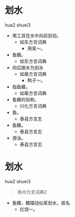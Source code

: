 # 划水
hua2 shuei3
+ 用工具在水中向前划动。
  * 如东方言词典
    - 用桨～。
+ 鱼鳍。
  * 如东方言词典
+ 向后拨水为划水
  * 如皋方言词典
    - 鸭子～。
+ 指鱼鳍。
  * 如皋方言词典
+ 鱼鳍的俗称。
  * 兴化方言词典
+ 鱼。
  * 泰县方言志
+ 鱼鳍。
  * 泰县方言志
+ 游泳。
  * 泰县方言志

# 划水
hua2 shuei3
> 泰州方言词典2
- 鱼鳍，鳍摆动似桨划水，故名
  - 红烧～。
